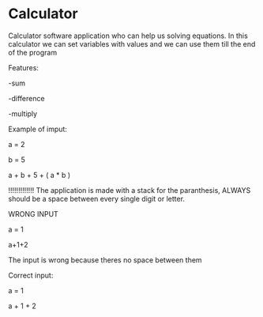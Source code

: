# Calculator
Calculator software application who can help us solving equations. In this calculator we can set variables with values and we can use them till the end of the program

Features:

-sum

-difference

-multiply
 
Example of imput:

a = 2

b = 5 

a + b + 5 + ( a * b )

!!!!!!!!!!!!! The application is made with a stack for the paranthesis, ALWAYS should be a space between every single digit or letter.

WRONG INPUT 

a = 1

a+1+2

The input is wrong because theres no space between them

Correct input:

a = 1

a + 1 + 2
